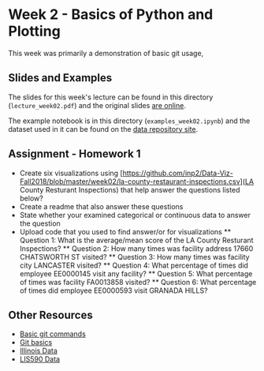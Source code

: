 # Week 2 - Basics of Python and Plotting

This week was primarily a demonstration of basic git usage, 

## Slides and Examples

The slides for this week's lecture can be found in this directory (`lecture_week02.pdf`)
and the original slides [are online](
https://docs.google.com/presentation/d/1gZS3IBisIFCbEjkLIM3uxwJ6i8p-80n67l0pGnpFg0g/edit?usp=sharing).

The example notebook is in this directory (`examples_week02.ipynb`) and the
dataset used in it can be found on the [data repository
site](https://girder.hub.yt/#item/588b65a44085f90001229e98).

## Assignment - Homework 1

* Create six visualizations using [https://github.com/inp2/Data-Viz-Fall2018/blob/master/week02/la-county-restaurant-inspections.csv](LA County Resturant Inspections) that help answer the questions listed below?
* Create a readme that also answer these questions
* State whether your examined categorical or continuous data to answer the question
* Upload code that you used to find answer/or for visualizations
** Question 1: What is the average/mean score of the LA County Resturant Inspections?
** Question 2: How many times was facility address 17660 CHATSWORTH ST visited?
** Question 3: How many times was facility city LANCASTER visited?
** Question 4: What percentage of times did employee EE0000145 visit any facility?
** Question 5: What percentage of times was facility FA0013858 visited?
** Question 6: What percentage of times did employee EE0000593 visit GRANADA HILLS?
 
## Other Resources

* [Basic git commands](https://confluence.atlassian.com/bitbucketserver/basic-git-commands-776639767.html)
* [Git basics](https://git-scm.com/book/en/v2/Getting-Started-Git-Basics)
* [Illinois Data](https://data.illinois.gov/)
* [LIS590 Data](https://girder.hub.yt/#folder/588b650e4085f90001229e96)
